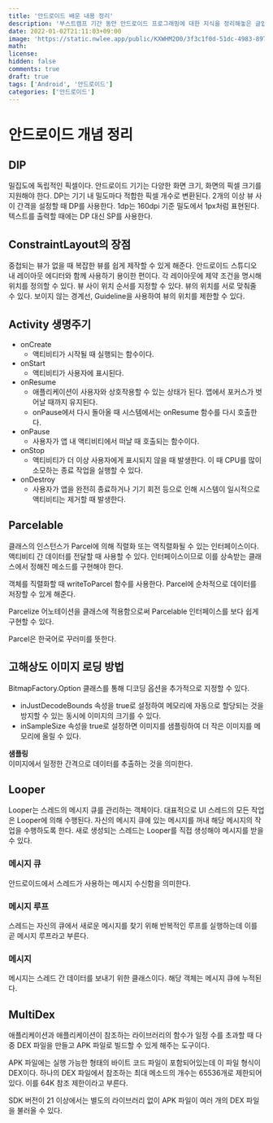```yaml
---
title: '안드로이드 배운 내용 정리'
description: '부스트캠프 기간 동안 안드로이드 프로그래밍에 대한 지식을 정리해놓은 글입니다.'
date: 2022-01-02T21:11:03+09:00
image: 'https://static.nwlee.app/public/KXWHM2O0/3f3c1f0d-51dc-4983-897b-4ba98cdbf438.jpeg'
math:
license:
hidden: false
comments: true
draft: true
tags: ['Android', '안드로이드']
categories: ['안드로이드']
---
```


# 안드로이드 개념 정리

## DIP

밀집도에 독립적인 픽셀이다. 안드로이드 기기는 다양한 화면 크기, 화면의 픽셀 크기를 지원해야 한다. DP는 기기 내 밀도마다 적합한 픽셀 개수로 변환된다. 2개의 이상 뷰 사이 간격을 설정할 때 DP를 사용한다. 1dp는 160dpi 기준 밀도에서 1px처럼 표현된다. 텍스트를 출력할 때에는 DP 대신 SP를 사용한다.

## ConstraintLayout의 장점

중첩되는 뷰가 없을 때 복잡한 뷰를 쉽게 제작할 수 있게 해준다. 안드로이드 스튜디오 내 레이아웃 에디터와 함께 사용하기 용이한 편이다. 각 레이아웃에 제약 조건을 명시해 위치를 정의할 수 있다. 뷰 사이 위치 순서를 지정할 수 있다. 뷰의 위치를 서로 맞춰줄 수 있다. 보이지 않는 경계선, Guideline을 사용하여 뷰의 위치를 제한할 수 있다.

## Activity 생명주기

- onCreate
  - 액티비티가 시작될 때 실행되는 함수이다.
- onStart
  - 액티비티가 사용자에 표시된다.
- onResume
  - 애플리케이션이 사용자와 상호작용할 수 있는 상태가 된다. 앱에서 포커스가 벗어날 때까지 유지된다.
  - onPause에서 다시 돌아올 때 시스템에서는 onResume 함수를 다시 호출한다.
- onPause
  - 사용자가 앱 내 액티비티에서 떠날 때 호출되는 함수이다.
- onStop
  - 액티비티가 더 이상 사용자에게 표시되지 않을 때 발생한다. 이 때 CPU를 많이 소모하는 종료 작업을 실행할 수 있다.
- onDestroy
  - 사용자가 앱을 완전히 종료하거나 기기 회전 등으로 인해 시스템이 일시적으로 액티비티는 제거할 때 발생한다.

## Parcelable

클래스의 인스턴스가 Parcel에 의해 직렬화 또는 역직렬화될 수 있는 인터페이스이다. 액티비티 간 데이터를 전달할 때 사용할 수 있다. 인터페이스이므로 이를 상속받는 클래스에서 정해진 메소드를 구현해야 한다.

객체를 직렬화할 때 writeToParcel 함수를 사용한다. Parcel에 순차적으로 데이터를 저장할 수 있게 해준다.

Parcelize 어노테이션을 클래스에 적용함으로써 Parcelable 인터페이스를 보다 쉽게 구현할 수 있다.

Parcel은 한국어로 꾸러미를 뜻한다.

## 고해상도 이미지 로딩 방법

BitmapFactory.Option 클래스를 통해 디코딩 옵션을 추가적으로 지정할 수 있다.

- inJustDecodeBounds 속성을 true로 설정하여 메모리에 자동으로 할당되는 것을 방지할 수 있는 동시에 이미지의 크기를 수 있다.
- inSampleSize 속성을 true로 설정하면 이미지를 샘플링하여 더 작은 이미지를 메모리에 올릴 수 있다.

**샘플링**  
이미지에서 일정한 간격으로 데이터를 추출하는 것을 의미한다.

## Looper

Looper는 스레드의 메시지 큐를 관리하는 객체이다. 대표적으로 UI 스레드의 모든 작업은 Looper에 의해 수행된다. 자신의 메시지 큐에 있는 메시지를 꺼내 해당 메시지의 작업을 수행하도록 한다. 새로 생성되는 스레드는 Looper를 직접 생성해야 메시지를 받을 수 있다.

### 메시지 큐

안드로이드에서 스레드가 사용하는 메시지 수신함을 의미한다.

### 메시지 루프

스레드는 자신의 큐에서 새로운 메시지를 찾기 위해 반복적인 루프를 실행하는데 이를 곧 메시지 루프라고 부른다.

### 메시지

메시지는 스레드 간 데이터를 보내기 위한 클래스이다. 해당 객체는 메시지 큐에 누적된다.

## MultiDex

애플리케이션과 애플리케이션이 참조하는 라이브러리의 함수가 일정 수를 초과할 때 다중 DEX 파일을 만들고 APK 파일로 빌드할 수 있게 해주는 도구이다.

APK 파일에는 실행 가능한 형태의 바이트 코드 파일이 포함되어있는데 이 파일 형식이 DEX이다. 하나의 DEX 파일에서 참조하는 최대 메소드의 개수는 65536개로 제한되어있다. 이를 64K 참조 제한이라고 부른다.

SDK 버전이 21 이상에서는 별도의 라이브러리 없이 APK 파일이 여러 개의 DEX 파일을 불러올 수 있다.
